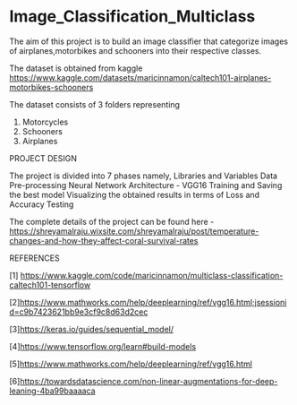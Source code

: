# Image_Classification_Multiclass
The aim of this project is to build an image classifier that categorize images of airplanes,motorbikes and schooners into their respective classes. 

The dataset is obtained from kaggle https://www.kaggle.com/datasets/maricinnamon/caltech101-airplanes-motorbikes-schooners

The dataset consists of 3 folders representing
1. Motorcycles
2. Schooners
3. Airplanes

PROJECT DESIGN

The project is divided into 7 phases namely, 
Libraries and Variables
Data
Pre-processing
Neural Network Architecture - VGG16
Training and Saving the best model
Visualizing the obtained results in terms of Loss and Accuracy
Testing

The complete details of the project can be found here - https://shreyamalraju.wixsite.com/shreyamalraju/post/temperature-changes-and-how-they-affect-coral-survival-rates


REFERENCES


[1] https://www.kaggle.com/code/maricinnamon/multiclass-classification-caltech101-tensorflow

[2]https://www.mathworks.com/help/deeplearning/ref/vgg16.html;jsessionid=c9b7423621bb9e3cf9c8d63d2cec 

[3]https://keras.io/guides/sequential_model/ 

[4]https://www.tensorflow.org/learn#build-models 

[5]https://www.mathworks.com/help/deeplearning/ref/vgg16.html 

[6]https://towardsdatascience.com/non-linear-augmentations-for-deep-leaning-4ba99baaaaca 

